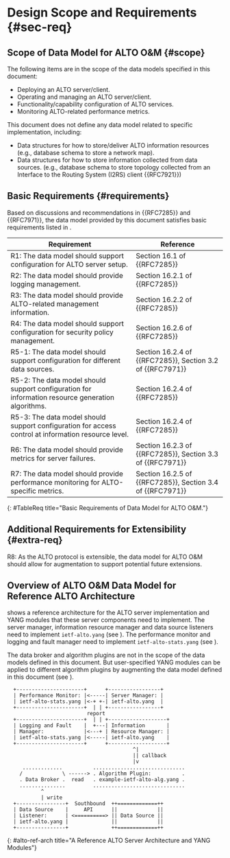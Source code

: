 # Design Scope and Requirements {#sec-req}

## Scope of Data Model for ALTO O&M {#scope}

The following items are in the scope of the data models specified in this document:

- Deploying an ALTO server/client.
- Operating and managing an ALTO server/client.
- Functionality/capability configuration of ALTO services.
- Monitoring ALTO-related performance metrics.

This document does not define any data model related to specific
implementation, including:

- Data structures for how to store/deliver ALTO information resources (e.g.,
  database schema to store a network map).
- Data structures for how to store information collected from data sources.
  (e.g., database schema to store topology collected from an Interface to the
  Routing System (I2RS) client {{RFC7921}})

## Basic Requirements {#requirements}

Based on discussions and recommendations in {{RFC7285}} and {{RFC7971}}, the
data model provided by this document satisfies basic requirements listed in
[](#TableReq).

| Requirement                                                                                         | Reference                                                 |
| --------------------------------------------------------------------------                          | --------------------------------------------------------- |
| R1: The data model should support configuration for ALTO server setup.                              | Section 16.1 of {{RFC7285}}                               |
| R2: The data model should provide logging management.                                               | Section 16.2.1 of {{RFC7285}}                             |
| R3: The data model should provide ALTO-related management information.                              | Section 16.2.2 of {{RFC7285}}                             |
| R4: The data model should support configuration for security policy management.                     | Section 16.2.6 of {{RFC7285}}                             |
| R5-1: The data model should support configuration for different data sources.                       | Section 16.2.4 of {{RFC7285}}, Section 3.2 of {{RFC7971}} |
| R5-2: The data model should support configuration for information resource generation algorithms.   | Section 16.2.4 of {{RFC7285}}                             |
| R5-3: The data model should support configuration for access control at information resource level. | Section 16.2.4 of {{RFC7285}}                             |
| R6: The data model should provide metrics for server failures.                                      | Section 16.2.3 of {{RFC7285}}, Section 3.3 of {{RFC7971}} |
| R7: The data model should provide performance monitoring for ALTO-specific metrics.                 | Section 16.2.5 of {{RFC7285}}, Section 3.4 of {{RFC7971}} |
{: #TableReq title="Basic Requirements of Data Model for ALTO O&M."}

## Additional Requirements for Extensibility {#extra-req}

R8: As the ALTO protocol is extensible, the data model for ALTO O&M should
allow for augmentation to support potential future extensions.

## Overview of ALTO O&M Data Model for Reference ALTO Architecture

[](#alto-ref-arch) shows a reference architecture for the ALTO server
implementation and YANG modules that these server components need to implement.
The server manager, information resource manager and data source listeners need
to implement `ietf-alto.yang` (see [](#alto-model)). The performance monitor
and logging and fault manager need to implement `ietf-alto-stats.yang` (see
[](#alto-stats-model)).

The data broker and algorithm plugins are not in the scope of the data models
defined in this document. But user-specified YANG modules can be applied to
different algorithm plugins by augmenting the data model defined in this
document (see [](#alto-ext-model)).

~~~
  +----------------------+      +-----------------+
  | Performance Monitor: |<-----| Server Manager: |
  | ietf-alto-stats.yang |<-+ +-| ietf-alto.yang  |
  +----------------------+  | | +-----------------+
                          report
  +----------------------+  | | +-------------------+
  | Logging and Fault    |  +---| Information       |
  | Manager:             |<---+ | Resource Manager: |
  | ietf-alto-stats.yang |<-----| ietf-alto.yang    |
  +----------------------+      +-------------------+
                                         ^|
                                         || callback
                                         |v
     .............          ..............................
    /             \ ------> . Algorithm Plugin:          .
    . Data Broker .  read   . example-ietf-alto-alg.yang .
    ...............         ..............................
           ^
           | write
  +----------------+  Southbound  ++=============++
  | Data Source    |     API      ||             ||
  | Listener:      | <==========> || Data Source ||
  | ietf-alto.yang |              ||             ||
  +----------------+              ++=============++
~~~
{: #alto-ref-arch title="A Reference ALTO Server Architecture and YANG Modules"}

<!-- End of sections -->
